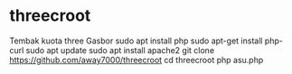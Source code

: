 # threecroot
Tembak kuota three 
Gasbor
sudo apt install php
sudo apt-get install php-curl
sudo apt update
sudo apt install apache2
git clone https://github.com/away7000/threecroot
cd threecroot
php asu.php

